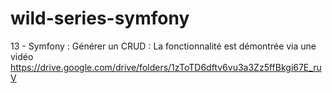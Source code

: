# wild-series-symfony
 
 
 13 - Symfony : Générer un CRUD : La fonctionnalité est démontrée via une vidéo  https://drive.google.com/drive/folders/1zToTD6dftv6vu3a3Zz5ffBkgi67E_ruV

